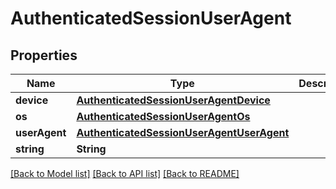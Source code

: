 # AuthenticatedSessionUserAgent

## Properties
Name | Type | Description | Notes
------------ | ------------- | ------------- | -------------
**device** | [**AuthenticatedSessionUserAgentDevice**](AuthenticatedSessionUserAgentDevice.md) |  | 
**os** | [**AuthenticatedSessionUserAgentOs**](AuthenticatedSessionUserAgentOs.md) |  | 
**userAgent** | [**AuthenticatedSessionUserAgentUserAgent**](AuthenticatedSessionUserAgentUserAgent.md) |  | 
**string** | **String** |  | 

[[Back to Model list]](../README.md#documentation-for-models) [[Back to API list]](../README.md#documentation-for-api-endpoints) [[Back to README]](../README.md)


